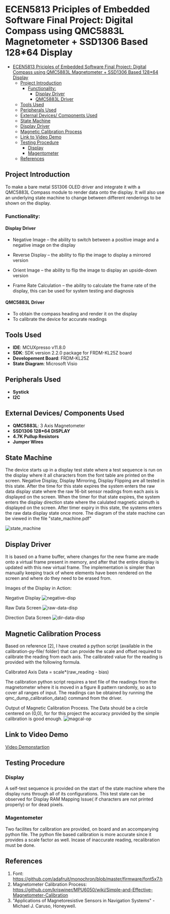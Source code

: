 # ECEN5813 Priciples of Embedded Software Final Project: Digital Compass using QMC5883L Magnetometer + SSD1306 Based 128*64 Display

- [ECEN5813 Priciples of Embedded Software Final Project: Digital Compass using QMC5883L Magnetometer + SSD1306 Based 128\*64 Display](#ecen5813-priciples-of-embedded-software-final-project-digital-compass-using-qmc5883l-magnetometer--ssd1306-based-12864-display)
  - [Project Introduction](#project-introduction)
    - [Functionality:](#functionality)
      - [Display Driver](#display-driver)
      - [QMC5883L Driver](#qmc5883l-driver)
  - [Tools Used](#tools-used)
  - [Peripherals Used](#peripherals-used)
  - [External Devices/ Components Used](#external-devices-components-used)
  - [State Machine](#state-machine)
  - [Display Driver](#display-driver-1)
  - [Magnetic Calibration Process](#magnetic-calibration-process)
  - [Link to Video Demo](#link-to-video-demo)
  - [Testing Procedure](#testing-procedure)
    - [Display](#display)
    - [Magentometer](#magentometer)
  - [References](#references)


## Project Introduction
To make a bare metal SS1306 OLED driver and integrate it with a QMC5883L
Compass module to render data onto the display. It will also use an underlying
state machine to change between different renderings to be shown on the display.

### Functionality: 
#### Display Driver

- Negative Image – the ability to switch between a positive image and
a negative image on the display

- Reverse Display – the ability to flip the image to display a mirrored
version

- Orient Image – the ability to flip the image to display an upside-down
version

- Frame Rate Calculation – the ability to calculate the frame rate of the
display, this can be used for system testing and diagnosis

#### QMC5883L Driver
- To obtain the compass heading and render it on the display
- To calibrate the device for accurate readings

## Tools Used
- **IDE**: MCUXpresso v11.8.0
- **SDK**: SDK version 2.2.0 package for FRDM-KL25Z board
- **Developement Board**: FRDM-KL25Z
- **State Diagram**: Microsoft Visio

## Peripherals Used
- **Systick**
- **I2C**

## External Devices/ Components Used
- **QMC5883L**: 3 Axis Magnetometer
- **SSD1306 128*64 DISPLAY**
- **4.7K Pullup Resistors**
- **Jumper Wires**

## State Machine
The device starts up in a display test state where a test sequence is run on the display where it all characters from the font table are printed on the screen. Negative Display, Display Mirroring, Display Flipping are all tested in this state. After the time for this state expires the system enters the raw data display state where the raw 16-bit sensor readings from each axis is displayed on the screen. When the timer for that state expires, the system enters the display direction state where the calulated magnetic azimuth is displayed on the screen. After timer expiry in this state, the systems enters the raw data display state once more. The diagram of the state machine can be viewed in the file "state_machine.pdf"

![state_machine](imgs/state_machine.png)


## Display Driver
It is based on a frame buffer, where changes for the new frame are made onto a virtual frame present in memory, and after that the entire display is updated with this new virtual frame. The implementation is simpler than manually keeping track of where elements have been rendered on the screen and where do they need to be erased from.

Images of the Display in Action:

Negative Display
![negative-disp](imgs/negative-display.jpg)

Raw Data Screen
![raw-data-disp](imgs/raw-display-screen.jpg)

Direction Data Screen
![dir-data-disp](imgs/direction-display-screen.jpg)

## Magnetic Calibration Process
Based on reference [2], I have created a python script (available in the calibration-py-file/ folder) that can provide the scale and offset required to calibrate the reading from each axis. The calibrated value for the reading is provided with the following formula.

Calibrated Axis Data = scale*(raw_reading - bias)

The calibration python script requires a text file of the readings from the magnetometer where it is moved in a figure 8 pattern randomly, so as to cover all ranges of input. The readings can be obtained by running the qmc_dump_calibration_data() command from the driver.

Output of Magnetic Calibration Process. The Data should be a circle centered on (0,0), for for this project the accuracy provided by the simple calibration is good enough.
![magcal-op](imgs/magcal_op.png)

## Link to Video Demo
[Video Demonstartion](https://drive.google.com/file/d/1KHImZPY8Tf0WBpYH8ufDYp31U3xZs0i8/view?usp=sharing)




## Testing Procedure

### Display
A self-test sequence is provided on the start of the state machine where the display runs through all of its configurations. This test state can be observed for Display RAM Mapping Issue( if characters are not printed properly) or for dead pixels.

### Magentometer
Two facilites for calibration are provided, on board and an accompanying python file. The python file based calibration is more accurate since it provides a scale factor as well. Incase of inaccurate reading, recalibration must be done. 

## References
1. Font: https://github.com/adafruit/monochron/blob/master/firmware/font5x7.h
2. Magnetometer Calibration Process: https://github.com/kriswiner/MPU6050/wiki/Simple-and-Effective-Magnetometer-Calibration
3. "Applications of Magnetoresistive Sensors in Navigation Systems" - Michael J. Caruso, Honeywell. 